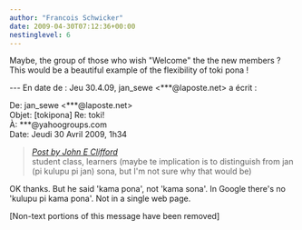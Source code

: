 ```yaml
---
author: "Francois Schwicker"
date: 2009-04-30T07:12:36+00:00
nestinglevel: 6
---
```

Maybe, the group of those who wish "Welcome" the the new members ? This would be a beautiful example of the flexibility of toki pona !  
  
\--- En date de : Jeu 30.4.09, jan\_sewe <\*\*\*@laposte.net> a écrit :  
  
De: jan\_sewe <\*\*\*@laposte.net>  
Objet: \[tokipona\] Re: toki!  
À: \*\*\*@yahoogroups.com  
Date: Jeudi 30 Avril 2009, 1h34  

> [_Post by John E Clifford_](/5kfWA4bA/toki#post5)  
> student class, learners (maybe te implication is to distinguish from jan (pi kulupu pi jan) sona, but I'm not sure why that would be)  
> 

OK thanks. But he said 'kama pona', not 'kama sona'. In Google there's no 'kulupu pi kama pona'. Not in a single web page.  
  
  
  
  
  
  
  
  
  
  
  
  
  
  
  
  
  
  
  
\[Non-text portions of this message have been removed\]